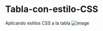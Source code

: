 # Tabla-con-estilo-CSS
Aplicando estilos CSS a la tabla
![image](https://user-images.githubusercontent.com/126100494/221201146-883d3a84-aa1d-4856-9ed1-a3d04857dde5.png)
